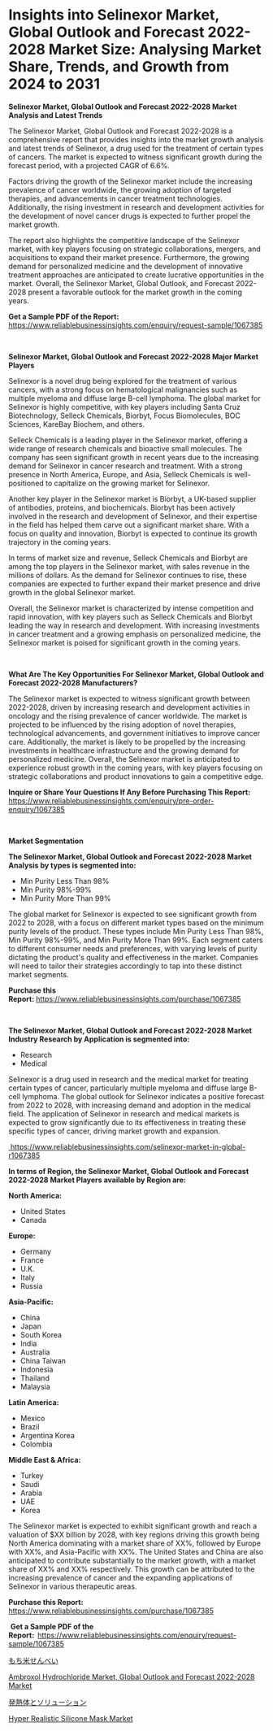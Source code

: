 <p><h1>Insights into Selinexor Market, Global Outlook and Forecast 2022-2028 Market Size: Analysing Market Share, Trends, and Growth from 2024 to 2031</h1></p><p><strong>Selinexor Market, Global Outlook and Forecast 2022-2028 Market Analysis and Latest Trends</strong></p>
<p><p>The Selinexor Market, Global Outlook and Forecast 2022-2028 is a comprehensive report that provides insights into the market growth analysis and latest trends of Selinexor, a drug used for the treatment of certain types of cancers. The market is expected to witness significant growth during the forecast period, with a projected CAGR of 6.6%.</p><p>Factors driving the growth of the Selinexor market include the increasing prevalence of cancer worldwide, the growing adoption of targeted therapies, and advancements in cancer treatment technologies. Additionally, the rising investment in research and development activities for the development of novel cancer drugs is expected to further propel the market growth.</p><p>The report also highlights the competitive landscape of the Selinexor market, with key players focusing on strategic collaborations, mergers, and acquisitions to expand their market presence. Furthermore, the growing demand for personalized medicine and the development of innovative treatment approaches are anticipated to create lucrative opportunities in the market. Overall, the Selinexor Market, Global Outlook, and Forecast 2022-2028 present a favorable outlook for the market growth in the coming years.</p></p>
<p><strong>Get a Sample PDF of the Report:&nbsp;</strong> <a href="https://www.reliablebusinessinsights.com/enquiry/request-sample/1067385">https://www.reliablebusinessinsights.com/enquiry/request-sample/1067385</a></p>
<p>&nbsp;</p>
<p><strong>Selinexor Market, Global Outlook and Forecast 2022-2028 Major Market Players</strong></p>
<p><p>Selinexor is a novel drug being explored for the treatment of various cancers, with a strong focus on hematological malignancies such as multiple myeloma and diffuse large B-cell lymphoma. The global market for Selinexor is highly competitive, with key players including Santa Cruz Biotechnology, Selleck Chemicals, Biorbyt, Focus Biomolecules, BOC Sciences, KareBay Biochem, and others.</p><p>Selleck Chemicals is a leading player in the Selinexor market, offering a wide range of research chemicals and bioactive small molecules. The company has seen significant growth in recent years due to the increasing demand for Selinexor in cancer research and treatment. With a strong presence in North America, Europe, and Asia, Selleck Chemicals is well-positioned to capitalize on the growing market for Selinexor.</p><p>Another key player in the Selinexor market is Biorbyt, a UK-based supplier of antibodies, proteins, and biochemicals. Biorbyt has been actively involved in the research and development of Selinexor, and their expertise in the field has helped them carve out a significant market share. With a focus on quality and innovation, Biorbyt is expected to continue its growth trajectory in the coming years.</p><p>In terms of market size and revenue, Selleck Chemicals and Biorbyt are among the top players in the Selinexor market, with sales revenue in the millions of dollars. As the demand for Selinexor continues to rise, these companies are expected to further expand their market presence and drive growth in the global Selinexor market.</p><p>Overall, the Selinexor market is characterized by intense competition and rapid innovation, with key players such as Selleck Chemicals and Biorbyt leading the way in research and development. With increasing investments in cancer treatment and a growing emphasis on personalized medicine, the Selinexor market is poised for significant growth in the coming years.</p></p>
<p>&nbsp;</p>
<p><strong>What Are The Key Opportunities For Selinexor Market, Global Outlook and Forecast 2022-2028 Manufacturers?</strong></p>
<p><p>The Selinexor market is expected to witness significant growth between 2022-2028, driven by increasing research and development activities in oncology and the rising prevalence of cancer worldwide. The market is projected to be influenced by the rising adoption of novel therapies, technological advancements, and government initiatives to improve cancer care. Additionally, the market is likely to be propelled by the increasing investments in healthcare infrastructure and the growing demand for personalized medicine. Overall, the Selinexor market is anticipated to experience robust growth in the coming years, with key players focusing on strategic collaborations and product innovations to gain a competitive edge.</p></p>
<p><strong>Inquire or Share Your Questions If Any Before Purchasing This Report:</strong> <a href="https://www.reliablebusinessinsights.com/enquiry/pre-order-enquiry/1067385">https://www.reliablebusinessinsights.com/enquiry/pre-order-enquiry/1067385</a></p>
<p>&nbsp;</p>
<p><strong>Market Segmentation</strong></p>
<p><strong>The Selinexor Market, Global Outlook and Forecast 2022-2028 Market Analysis by types is segmented into:</strong></p>
<p><ul><li>Min Purity Less Than 98%</li><li>Min Purity 98%-99%</li><li>Min Purity More Than 99%</li></ul></p>
<p><p>The global market for Selinexor is expected to see significant growth from 2022 to 2028, with a focus on different market types based on the minimum purity levels of the product. These types include Min Purity Less Than 98%, Min Purity 98%-99%, and Min Purity More Than 99%. Each segment caters to different consumer needs and preferences, with varying levels of purity dictating the product's quality and effectiveness in the market. Companies will need to tailor their strategies accordingly to tap into these distinct market segments.</p></p>
<p><strong>Purchase this Report:&nbsp;</strong><a href="https://www.reliablebusinessinsights.com/purchase/1067385">https://www.reliablebusinessinsights.com/purchase/1067385</a></p>
<p>&nbsp;</p>
<p><strong>The Selinexor Market, Global Outlook and Forecast 2022-2028 Market Industry Research by Application is segmented into:</strong></p>
<p><ul><li>Research</li><li>Medical</li></ul></p>
<p><p>Selinexor is a drug used in research and the medical market for treating certain types of cancer, particularly multiple myeloma and diffuse large B-cell lymphoma. The global outlook for Selinexor indicates a positive forecast from 2022 to 2028, with increasing demand and adoption in the medical field. The application of Selinexor in research and medical markets is expected to grow significantly due to its effectiveness in treating these specific types of cancer, driving market growth and expansion.</p></p>
<p><a href="https://www.reliablebusinessinsights.com/selinexor-market-in-global-r1067385">&nbsp;https://www.reliablebusinessinsights.com/selinexor-market-in-global-r1067385</a></p>
<p><strong>In terms of Region, the Selinexor Market, Global Outlook and Forecast 2022-2028 Market Players available by Region are:</strong></p>
<p>
    <p> <strong> North America: </strong>
        <ul>
            <li>United States</li>
            <li>Canada</li>
        </ul>
        </p> 
    <p> <strong> Europe: </strong>
        <ul>
            <li>Germany</li>
            <li>France</li>
            <li>U.K.</li>
            <li>Italy</li>
            <li>Russia</li>
        </ul>
        </p> 
    <p> <strong> Asia-Pacific: </strong>
        <ul>
            <li>China</li>
            <li>Japan</li>
            <li>South Korea</li>
            <li>India</li>
            <li>Australia</li>
            <li>China Taiwan</li>
            <li>Indonesia</li>
            <li>Thailand</li>
            <li>Malaysia</li>
        </ul>
        </p> 
    <p> <strong> Latin America: </strong>
        <ul>
            <li>Mexico</li>
            <li>Brazil</li>
            <li>Argentina Korea</li>
            <li>Colombia</li>
        </ul>
        </p> 
    <p> <strong> Middle East & Africa: </strong>
        <ul>
            <li>Turkey</li>
            <li>Saudi</li>
            <li>Arabia</li>
            <li>UAE</li>
            <li>Korea</li>
        </ul>
    </p>
    </p>
<p><p>The Selinexor market is expected to exhibit significant growth and reach a valuation of $XX billion by 2028, with key regions driving this growth being North America dominating with a market share of XX%, followed by Europe with XX%, and Asia-Pacific with XX%. The United States and China are also anticipated to contribute substantially to the market growth, with a market share of XX% and XX% respectively. This growth can be attributed to the increasing prevalence of cancer and the expanding applications of Selinexor in various therapeutic areas.</p></p>
<p><strong>Purchase this Report: </strong><a href="https://www.reliablebusinessinsights.com/purchase/1067385">https://www.reliablebusinessinsights.com/purchase/1067385</a></p>
<p>&nbsp;<strong>Get a Sample PDF of the Report:&nbsp;&nbsp;</strong><a href="https://www.reliablebusinessinsights.com/enquiry/request-sample/1067385">https://www.reliablebusinessinsights.com/enquiry/request-sample/1067385</a></p>
<p><strong></strong></p>
<p><p><a href="https://github.com/vtbvgl20191192/Market-Research-Report-List-2/blob/main/997397786667.md">もち米せんべい</a></p><p><a href="https://github.com/MyrticeDare2023/Market-Research-Report-List-1/blob/main/ambroxol-hydrochloride-market-global-outlook-and-forecast-2022-2028-market.md">Ambroxol Hydrochloride Market, Global Outlook and Forecast 2022-2028 Market</a></p><p><a href="https://github.com/laurenreichert/Market-Research-Report-List-1/blob/main/239395586668.md">発熱体とソリューション</a></p><p><a href="https://issuu.com/reportprime-2/docs/hyper-realistic-silicone-mask-market-size-2030.ppt">Hyper Realistic Silicone Mask Market</a></p></p>